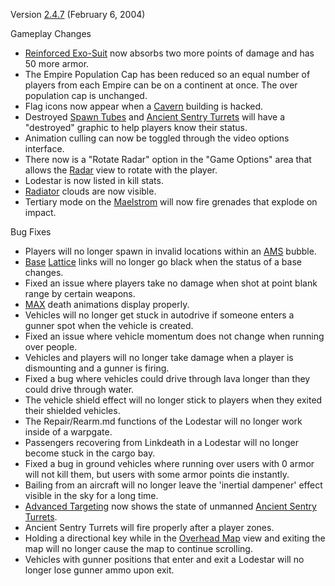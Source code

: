 Version [2.4.7](2.4.7.md) (February 6, 2004)

Gameplay Changes

- [Reinforced Exo-Suit](Reinforced_Exo-Suit.md) now absorbs two more points of
  damage and has 50 more armor.
- The Empire Population Cap has been reduced so an equal number of players from
  each Empire can be on a continent at once. The over population cap is
  unchanged.
- Flag icons now appear when a [Cavern](../Cavern.md) building is hacked.
- Destroyed [Spawn Tubes](../Spawn_Tube.md) and
  [Ancient Sentry Turrets](Ancient_Sentry_Turret.md) will have a "destroyed"
  graphic to help players know their status.
- Animation culling can now be toggled through the video options interface.
- There now is a "Rotate Radar" option in the "Game Options" area that allows
  the [Radar](Radar.md) view to rotate with the player.
- Lodestar is now listed in kill stats.
- [Radiator](Radiator.md) clouds are now visible.
- Tertiary mode on the [Maelstrom](Maelstrom.md) will now fire grenades that
  explode on impact.

Bug Fixes

- Players will no longer spawn in invalid locations within an
  [AMS](../vehicles/Advanced_Mobile_Station.md) bubble.
- [Base](../Base.md) [Lattice](Lattice.md) links will no longer go black when
  the status of a base changes.
- Fixed an issue where players take no damage when shot at point blank range by
  certain weapons.
- [MAX](../items/Mechanized_Assault_Exo-Suit.md) death animations display
  properly.
- Vehicles will no longer get stuck in autodrive if someone enters a gunner spot
  when the vehicle is created.
- Fixed an issue where vehicle momentum does not change when running over
  people.
- Vehicles and players will no longer take damage when a player is dismounting
  and a gunner is firing.
- Fixed a bug where vehicles could drive through lava longer than they could
  drive through water.
- The vehicle shield effect will no longer stick to players when they exited
  their shielded vehicles.
- The Repair/Rearm.md functions of the Lodestar will no longer work inside of a
  warpgate.
- Passengers recovering from Linkdeath in a Lodestar will no longer become stuck
  in the cargo bay.
- Fixed a bug in ground vehicles where running over users with 0 armor will not
  kill them, but users with some armor points die instantly.
- Bailing from an aircraft will no longer leave the 'inertial dampener' effect
  visible in the sky for a long time.
- [Advanced Targeting](Enhanced_Targeting.md) now shows the state of unmanned
  [Ancient Sentry Turrets](Ancient_Sentry_Turret.md).
- Ancient Sentry Turrets will fire properly after a player zones.
- Holding a directional key while in the [Overhead Map](Overhead_Map.md) view
  and exiting the map will no longer cause the map to continue scrolling.
- Vehicles with gunner positions that enter and exit a Lodestar will no longer
  lose gunner ammo upon exit.

<!--[category:Patches](category:Patches.md)-->
